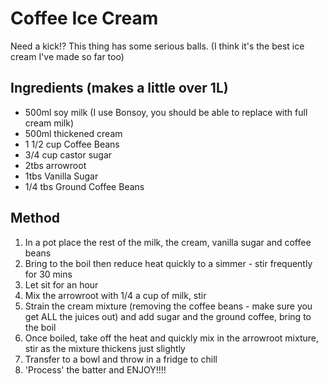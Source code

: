 # Coffee Ice Cream

Need a kick!?
This thing has some serious balls.
(I think it's the best ice cream I've made so far too)

## Ingredients (makes a little over 1L)

* 500ml soy milk (I use Bonsoy, you should be able to replace with full cream milk)
* 500ml thickened cream
* 1 1/2 cup Coffee Beans
* 3/4 cup castor sugar
* 2tbs arrowroot
* 1tbs Vanilla Sugar
* 1/4 tbs Ground Coffee Beans

## Method

1. In a pot place the rest of the milk, the cream, vanilla sugar and coffee beans
2. Bring to the boil then reduce heat quickly to a simmer - stir frequently for 30 mins
3. Let sit for an hour
4. Mix the arrowroot with 1/4 a cup of milk, stir
5. Strain the cream mixture (removing the coffee beans - make sure you get ALL the juices out) and add sugar and the ground coffee, bring to the boil
6. Once boiled, take off the heat and quickly mix in the arrowroot mixture, stir as the mixture thickens just slightly
6. Transfer to a bowl and throw in a fridge to chill
7. 'Process' the batter and ENJOY!!!!
